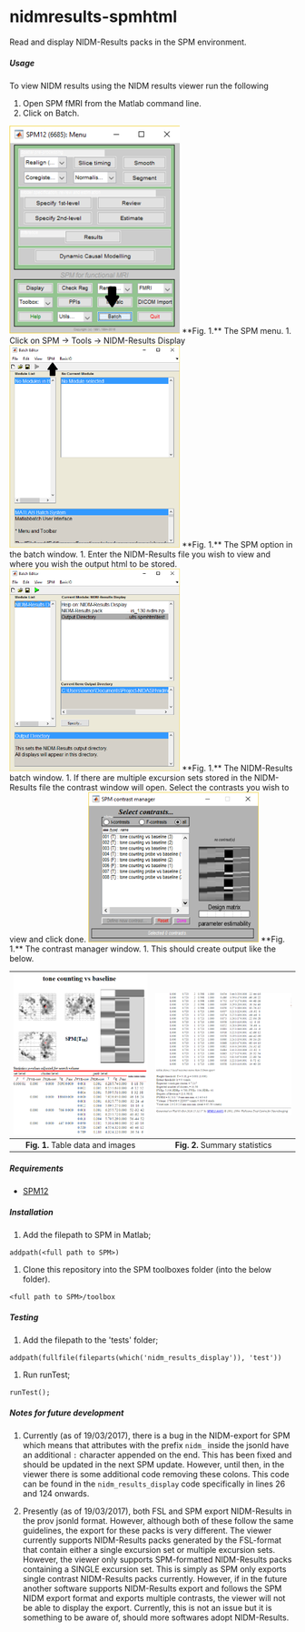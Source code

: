 # nidmresults-spmhtml

Read and display NIDM-Results packs in the SPM environment.

##### Usage

To view NIDM results using the NIDM results viewer run the following

1. Open SPM fMRI from the Matlab command line.
1. Click on Batch.
<img src="Doc/examplemenu1.png" width="300">  
 **Fig. 1.** The SPM menu.
1. Click on SPM -> Tools -> NIDM-Results Display
<img src="Doc/examplemenu2.png" width="300">  
 **Fig. 1.** The SPM option in the batch window.
1. Enter the NIDM-Results file you wish to view and where you wish the output html to be stored.
<img src="Doc/example_batch.png" width="300">  
 **Fig. 1.** The NIDM-Results batch window.
1. If there are multiple excursion sets stored in the NIDM-Results file the contrast window will open. Select the contrasts you wish to view and click done.
<img src="Doc/example_conMan.png" width="300">  
 **Fig. 1.** The contrast manager window.
1. This should create output like the below.

<img src="Doc/example1.png" width="300">            |  <img src="Doc/example2.png" width="300">
:-------------------------:|:-------------------------:
 **Fig. 1.** Table data and images  |  **Fig. 2.** Summary statistics

##### Requirements

- [SPM12](http://www.fil.ion.ucl.ac.uk/spm/software/spm12/)

##### Installation

1. Add the filepath to SPM in Matlab;

 ```
 addpath(<full path to SPM>)
 ```
1. Clone this repository into the SPM toolboxes folder (into the below folder).
 ```
 <full path to SPM>/toolbox
 ``` 

##### Testing

1. Add the filepath to the 'tests' folder;

 ```
addpath(fullfile(fileparts(which('nidm_results_display')), 'test'))
 ```
1. Run runTest;

 ```
 runTest();
 ```


##### Notes for future development

1. Currently (as of 19/03/2017), there is a bug in the NIDM-export for SPM which means that attributes with the prefix `nidm_` inside the jsonld have an additional `:` character appended on the end. This has been fixed and should be updated in the next SPM update. However, until then, in the viewer there is some additional code removing these colons. This code can be found in the `nidm_results_display` code specifically in lines 26 and 124 onwards.

1. Presently (as of 19/03/2017), both FSL and SPM export NIDM-Results in the prov jsonld format. However, although both of these follow the same guidelines, the export for these packs is very different. The viewer currently supports NIDM-Results packs generated by the FSL-format that contain either a single excursion set or multiple excursion sets. 
However, the viewer only supports SPM-formatted NIDM-Results packs containing a SINGLE excursion set. This is simply as SPM only exports single contrast NIDM-Results packs currently. However, if in the future another software supports NIDM-Results export and follows the SPM NIDM export format and exports multiple contrasts, the viewer will not be able to display the export. Currently, this is not an issue but it is something to be aware of, should more softwares adopt NIDM-Results. 
